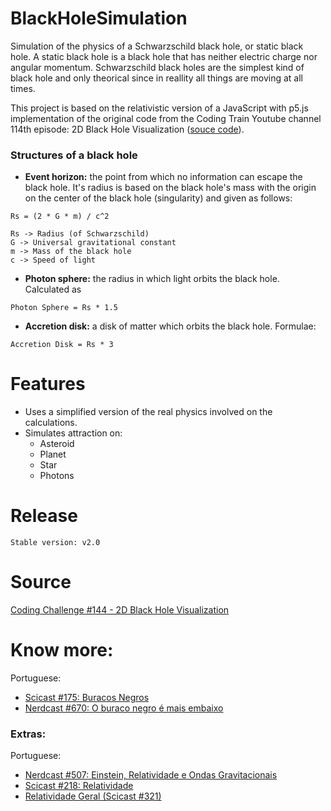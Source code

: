 # BlackHoleSimulation

<p>
Simulation of the physics of a Schwarzschild black hole, or static black hole. A static black hole is a black hole that has neither electric charge nor angular momentum. Schwarzschild black holes are the simplest kind of black hole and only theorical since in reallity all things are moving at all times.
</p>

<p>
This project is based on the relativistic version of a JavaScript with p5.js implementation of the original code from the Coding Train Youtube channel 114th episode: 2D Black Hole Visualization
(<a href='https://editor.p5js.org/codingtrain/sketches/4DvaeH0Ur'>souce code</a>).
</p>

### Structures of a black hole

- **Event horizon:** the point from which no information can escape the black hole. It's radius is based on the black
  hole's mass with the origin on the center of the black hole (singularity) and given as follows:

```
Rs = (2 * G * m) / c^2
```

	Rs -> Radius (of Schwarzschild)
	G -> Universal gravitational constant
	m -> Mass of the black hole
	c -> Speed of light

- **Photon sphere:** the radius in which light orbits the black hole. Calculated as

```
Photon Sphere = Rs * 1.5
```

- **Accretion disk:** a disk of matter which orbits the black hole. Formulae:

```
Accretion Disk = Rs * 3
```

# Features

- Uses a simplified version of the real physics involved on the calculations.
- Simulates attraction on:
    - Asteroid
    - Planet
    - Star
    - Photons

# Release

    Stable version: v2.0

# Source

[Coding Challenge #144 - 2D Black Hole Visualization](https://thecodingtrain.com/CodingChallenges/144-black-hole-visualization.html)

# Know more:

<p>Portuguese:</p>

- [Scicast #175: Buracos Negros](https://www.deviante.com.br/podcasts/scicast/scicast-175-buracos-negros/)
- [Nerdcast #670: O buraco negro é mais embaixo](https://jovemnerd.com.br/nerdcast/o-buraco-negro-e-mais-embaixo/)

### Extras:

<p>Portuguese:</p>

- [Nerdcast #507: Einstein, Relatividade e Ondas Gravitacionais](https://jovemnerd.com.br/nerdcast/nerdcast-507-einstein-relatividade-e-ondas-gravitacionais/)
- [Scicast #218: Relatividade](https://www.deviante.com.br/podcasts/scicast/scicast-218-relatividade/)
- [Relatividade Geral (Scicast #321)](https://www.deviante.com.br/podcasts/scicast-321/)
